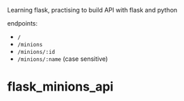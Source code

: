 
Learning flask, practising to build API with flask and python

endpoints:
- `/`
- `/minions`
- `/minions/:id`
- `/minions/:name` (case sensitive)
# flask_minions_api
